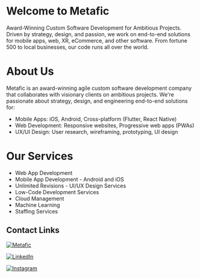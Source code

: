 # Welcome to Metafic
Award-Winning Custom Software Development for Ambitious Projects. Driven by strategy, design, and passion, we work on end-to-end solutions for mobile apps, web, XR, eCommerce, and other software. From fortune 500 to local businesses, our code runs all over the world.

# About Us
Metafic is an award-winning agile custom software development company that collaborates with visionary clients on ambitious projects. We're passionate about strategy, design, and engineering end-to-end solutions for:

- Mobile Apps: iOS, Android, Cross-platform (Flutter, React Native)
- Web Development: Responsive websites, Progressive web apps (PWAs)
- UX/UI Design: User research, wireframing, prototyping, UI design

# Our Services
- Web App Development
- Mobile App Development - Android and iOS
- Unlimited Revisions - UI/UX Design Services
- Low-Code Development Services
- Cloud Management
- Machine Learning
- Staffing Services


## Contact Links
[![Metafic](https://img.shields.io/badge/-Metafic_Website-ff0033?style=for-the-badge&logoSize=20)](https://metafic.co)

[![LinkedIn](https://img.shields.io/badge/-Connect_with_Metafic-0072b1?style=for-the-badge&logo=LinkedIn&logoSize=20)](https://www.linkedin.com/company/metafic)

[![Instagram](https://img.shields.io/badge/-Follow_Metafic-e4415f?style=for-the-badge&logo=Instagram&logoColor=white&logoSize=20)](https://www.instagram.com/metafic.co)
